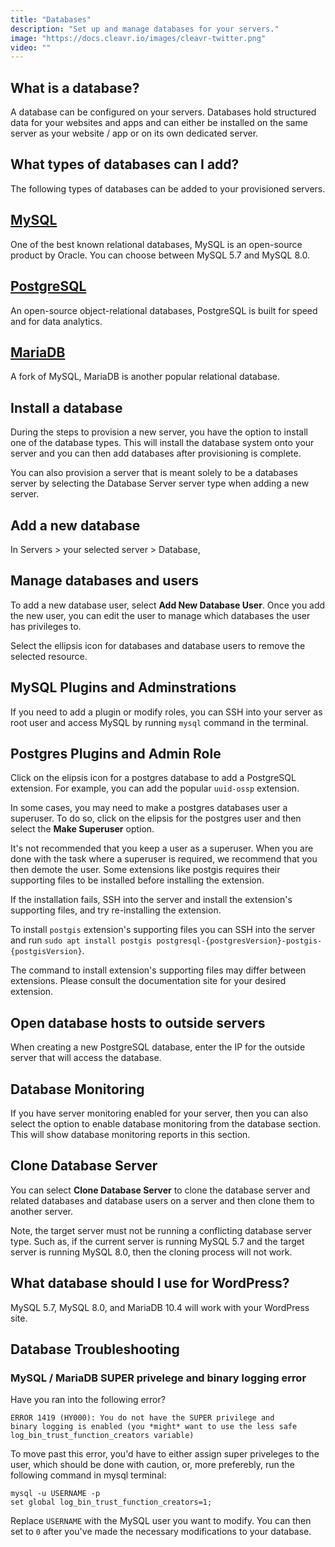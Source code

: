 ```yaml
---
title: "Databases"
description: "Set up and manage databases for your servers."
image: "https://docs.cleavr.io/images/cleavr-twitter.png"
video: ""
---
```


## What is a database?

A database can be configured on your servers. Databases hold structured data for your websites and apps and can either be
installed on the same server as your website / app or on its own dedicated server.

## What types of databases can I add?

The following types of databases can be added to your provisioned servers.

## [MySQL](https://www.mysql.com/)

One of the best known relational databases, MySQL is an open-source product by Oracle. You can choose between MySQL 5.7 and MySQL 8.0.

## [PostgreSQL](https://www.postgresql.org/)

An open-source object-relational databases, PostgreSQL is built for speed and for data analytics.

## [MariaDB](https://mariadb.org/)

A fork of MySQL, MariaDB is another popular relational database.

## Install a database

During the steps to provision a new server, you have the option to install one of the database types. This will install the database system onto your server and you can then add databases after provisioning is complete.

<base-point>
You can also provision a server that is meant solely to be a databases server by selecting the Database Server server type when adding a new server. 
</base-point>

## Add a new database

In Servers > your selected server > Database,

## Manage databases and users

To add a new database user, select **Add New Database User**. Once you add the new user, you can edit the user to manage which databases the user has privileges to.

Select the ellipsis icon for databases and database users to remove the selected resource.

## MySQL Plugins and Adminstrations

If you need to add a plugin or modify roles, you can SSH into your server as root user and access MySQL by running `mysql` command in the terminal.

## Postgres Plugins and Admin Role

Click on the elipsis icon for a postgres database to add a PostgreSQL extension. For example, you can add the popular `uuid-ossp` extension.

In some cases, you may need to make a postgres databases user a superuser. To do so, click on the elipsis for the postgres user and then select the **Make Superuser** option.

<base-alert>
It's not recommended that you keep a user as a superuser. When you are done with the task where a superuser is required, we recommend that you then demote the user. 
</base-alert>

<base-alert>
Some extensions like postgis requires their supporting files to be installed before installing the extension.

If the installation fails, SSH into the server and install the extension's
supporting files, and try re-installing the extension.
</base-alert>

To install `postgis` extension's supporting files you can SSH into the server and run
`sudo apt install postgis postgresql-{postgresVersion}-postgis-{postgisVersion}`.

The command to install extension's supporting files may differ between extensions. Please consult the documentation
site for your desired extension.

## Open database hosts to outside servers

When creating a new PostgreSQL database, enter the IP for the outside server that will access the database.

## Database Monitoring

If you have server monitoring enabled for your server, then you can also select the option to enable database monitoring from the database section.
This will show database monitoring reports in this section.

## Clone Database Server

You can select **Clone Database Server** to clone the database server and related databases and database users on a server and then clone them to another server.

Note, the target server must not be running a conflicting database server type. Such as, if the current server is running MySQL 5.7 and the target server is running MySQL 8.0, then the cloning
process will not work.

## What database should I use for WordPress?

MySQL 5.7, MySQL 8.0, and MariaDB 10.4 will work with your WordPress site.

## Database Troubleshooting

### MySQL / MariaDB SUPER privelege and binary logging error

Have you ran into the following error?

```
ERROR 1419 (HY000): You do not have the SUPER privilege and
binary logging is enabled (you *might* want to use the less safe
log_bin_trust_function_creators variable)
```

To move past this error, you'd have to either assign super priveleges to the user, which should be done with caution, or, more preferebly, run the following command in mysql terminal:

```
mysql -u USERNAME -p
set global log_bin_trust_function_creators=1;
```

Replace `USERNAME` with the MySQL user you want to modify. You can then set to `0` after you've made the necessary modifications to your database.

